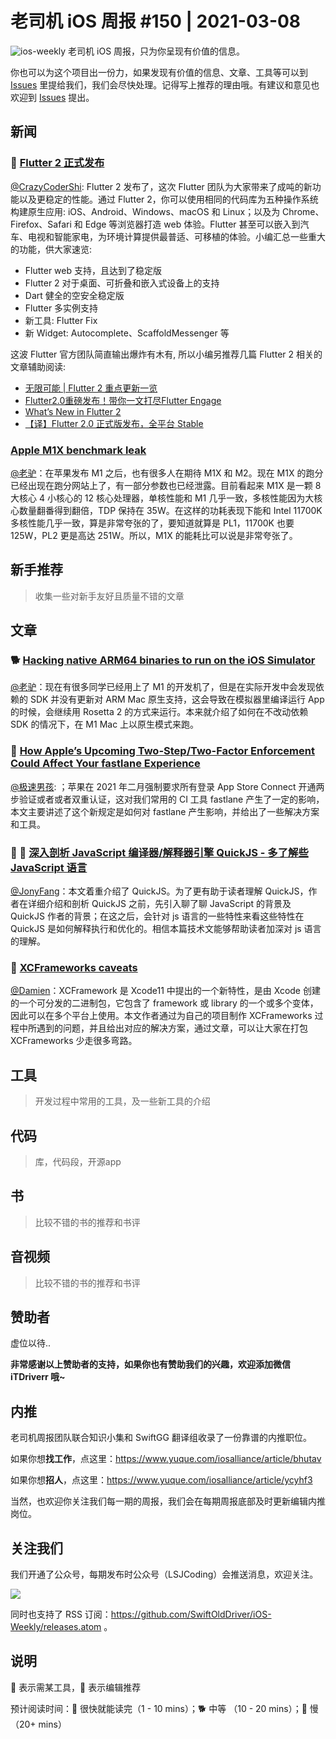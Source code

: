 # 老司机 iOS 周报 #150 | 2021-03-08

![ios-weekly](https://github.com/SwiftOldDriver/iOS-Weekly/blob/master/assets/ios-weekly.png?raw=true)
老司机 iOS 周报，只为你呈现有价值的信息。

你也可以为这个项目出一份力，如果发现有价值的信息、文章、工具等可以到 [Issues](https://github.com/SwiftOldDriver/iOS-Weekly/issues) 里提给我们，我们会尽快处理。记得写上推荐的理由哦。有建议和意见也欢迎到 [Issues](https://github.com/SwiftOldDriver/iOS-Weekly/issues) 提出。

## 新闻

### 🐢 [Flutter 2 正式发布](https://mp.weixin.qq.com/s/tJe2ScLgKWFTybpBtDl2TA)

[@CrazyCoderShi](https://github.com/CrazyCoderShi): Flutter 2 发布了，这次 Flutter 团队为大家带来了成吨的新功能以及更稳定的性能。通过 Flutter 2，你可以使用相同的代码库为五种操作系统构建原生应用: iOS、Android、Windows、macOS 和 Linux；以及为 Chrome、Firefox、Safari 和 Edge 等浏览器打造 web 体验。Flutter 甚至可以嵌入到汽车、电视和智能家电，为环境计算提供最普适、可移植的体验。小编汇总一些重大的功能，供大家速览:

- Flutter web 支持，且达到了稳定版
- Flutter 2 对于桌面、可折叠和嵌入式设备上的支持
- Dart 健全的空安全稳定版
- Flutter 多实例支持
- 新工具: Flutter Fix
- 新 Widget: Autocomplete、ScaffoldMessenger 等

这波 Flutter 官方团队简直输出爆炸有木有, 所以小编另推荐几篇 Flutter 2 相关的文章辅助阅读:

- [无限可能 | Flutter 2 重点更新一览](https://mp.weixin.qq.com/s/EzS3dtpZB_i9p358qqlBpg)
- [Flutter2.0重磅发布！带你一文打尽Flutter Engage](https://mp.weixin.qq.com/s/qy6ZdZmULOgwBEiqT4yGew)
- [What’s New in Flutter 2](https://medium.com/flutter/whats-new-in-flutter-2-0-fe8e95ecc65)
- [【译】Flutter 2.0 正式版发布，全平台 Stable](https://mp.weixin.qq.com/s/rqf4tJR23Yzf3L3J5JY3Qw)

### [Apple M1X benchmark leak](https://www.cpu-monkey.com/en/compare_cpu-apple_m1x-1898-vs-apple_m1-1804)

[@老驴](https://www.weibo.com/6090610445)：在苹果发布 M1 之后，也有很多人在期待 M1X 和 M2。现在 M1X 的跑分已经出现在跑分网站上了，有一部分参数也已经泄露。目前看起来 M1X 是一颗 8 大核心 4 小核心的 12 核心处理器，单核性能和 M1 几乎一致，多核性能因为大核心数量翻番得到翻倍，TDP 保持在 35W。在这样的功耗表现下能和 Intel 11700K 多核性能几乎一致，算是非常夸张的了，要知道就算是 PL1，11700K 也要 125W，PL2 更是高达 251W。所以，M1X 的能耗比可以说是非常夸张了。

## 新手推荐

> 收集一些对新手友好且质量不错的文章

## 文章

### 🐕 [Hacking native ARM64 binaries to run on the iOS Simulator](https://bogo.wtf/arm64-to-sim.html)

[@老驴](https://www.weibo.com/6090610445)：现在有很多同学已经用上了 M1 的开发机了，但是在实际开发中会发现依赖的 SDK 并没有更新对 ARM Mac 原生支持，这会导致在模拟器里编译运行 App 的时候，会继续用 Rosetta 2 的方式来运行。本来就介绍了如何在不改动依赖 SDK 的情况下，在 M1 Mac 上以原生模式来跑。 

### 🐢 [How Apple’s Upcoming Two-Step/Two-Factor Enforcement Could Affect Your fastlane Experience](https://www.joshholtz.com/blog/2021/02/17/apples-2fa-with-fastlane.html)

[@极速男孩](https://github.com/ztlyyznf001): ；苹果在 2021 年二月强制要求所有登录 App Store Connect 开通两步验证或者或者双重认证，这对我们常用的 CI 工具 fastlane 产生了一定的影响，本文主要讲述了这个新规定是如何对 fastlane 产生影响，并给出了一些解决方案和工具。

### 🌟 🐢 [深入剖析 JavaScript 编译器/解释器引擎 QuickJS - 多了解些 JavaScript 语言](https://mp.weixin.qq.com/s/sKP1Svn8r8z_VEIlbUcxTg)

[@JonyFang](https://github.com/JonyFang)：本文着重介绍了 QuickJS。为了更有助于读者理解 QuickJS，作者在详细介绍和剖析 QuickJS 之前，先引入聊了聊 JavaScript 的背景及 QuickJS 作者的背景；在这之后，会针对 js 语言的一些特性来看这些特性在 QuickJS 是如何解释执行和优化的。相信本篇技术文能够帮助读者加深对 js 语言的理解。


### 🐎 [XCFrameworks caveats](https://kean.blog/post/xcframeworks-caveats)

[@Damien](https://github.com/ZengyiMa)：XCFramework 是 Xcode11 中提出的一个新特性，是由 Xcode 创建的一个可分发的二进制包，它包含了 framework 或 library 的一个或多个变体，因此可以在多个平台上使用。本文作者通过为自己的项目制作 XCFrameworks 过程中所遇到的问题，并且给出对应的解决方案，通过文章，可以让大家在打包 XCFrameworks 少走很多弯路。


## 工具

> 开发过程中常用的工具，及一些新工具的介绍

## 代码

> 库，代码段，开源app

## 书

> 比较不错的书的推荐和书评

## 音视频

> 比较不错的书的推荐和书评

## 赞助者

虚位以待..

**非常感谢以上赞助者的支持，如果你也有赞助我们的兴趣，欢迎添加微信 iTDriverr 哦~**

## 内推

老司机周报团队联合知识小集和 SwiftGG 翻译组收录了一份靠谱的内推职位。

如果你想**找工作**，点这里：https://www.yuque.com/iosalliance/article/bhutav

如果你想**招人**，点这里：https://www.yuque.com/iosalliance/article/ycyhf3

当然，也欢迎你关注我们每一期的周报，我们会在每期周报底部及时更新编辑内推岗位。

## 关注我们

我们开通了公众号，每期发布时公众号（LSJCoding）会推送消息，欢迎关注。

![](https://github.com/SwiftOldDriver/iOS-Weekly/blob/master/assets/qrcode_for_wechat.jpg?raw=true)

同时也支持了 RSS 订阅：https://github.com/SwiftOldDriver/iOS-Weekly/releases.atom 。

## 说明

🚧 表示需某工具，🌟 表示编辑推荐

预计阅读时间：🐎 很快就能读完（1 - 10 mins）；🐕 中等 （10 - 20 mins）；🐢 慢（20+ mins）
